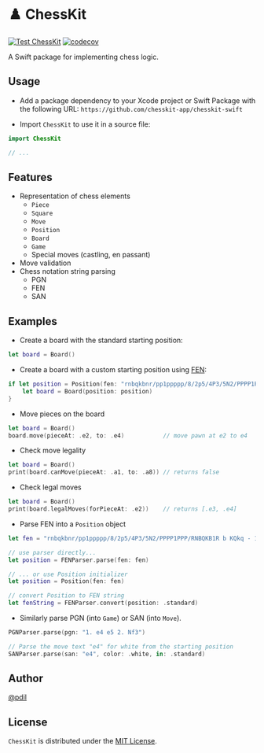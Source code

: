 # ♟️ ChessKit

[![Test ChessKit](https://github.com/chesskit-app/chesskit-swift/actions/workflows/test-chesskit.yml/badge.svg)](https://github.com/chesskit-app/chesskit-swift/actions/workflows/test-chesskit.yml) [![codecov](https://codecov.io/gh/chesskit-app/chesskit-swift/branch/master/graph/badge.svg?token=676EP0N8XF)](https://codecov.io/gh/chesskit-app/chesskit-swift)

A Swift package for implementing chess logic.

## Usage

* Add a package dependency to your Xcode project or Swift Package with the following URL:
`https://github.com/chesskit-app/chesskit-swift`

* Import `ChessKit` to use it in a source file:
``` swift
import ChessKit

// ...
```

## Features

* Representation of chess elements
    * `Piece`
    * `Square`
    * `Move`
    * `Position`
    * `Board`
    * `Game`
    * Special moves (castling, en passant)
* Move validation
* Chess notation string parsing
    * PGN
    * FEN
    * SAN
    
## Examples

* Create a board with the standard starting position:
``` swift
let board = Board()
```

* Create a board with a custom starting position using [FEN](https://en.wikipedia.org/wiki/Forsyth–Edwards_Notation):
``` swift
if let position = Position(fen: "rnbqkbnr/pp1ppppp/8/2p5/4P3/5N2/PPPP1PPP/RNBQKB1R b KQkq - 1 2") {
    let board = Board(position: position)
}
```

* Move pieces on the board
``` swift
let board = Board()
board.move(pieceAt: .e2, to: .e4)           // move pawn at e2 to e4
```

* Check move legality
``` swift
let board = Board()
print(board.canMove(pieceAt: .a1, to: .a8)) // returns false
```

* Check legal moves
``` swift
let board = Board()
print(board.legalMoves(forPieceAt: .e2))    // returns [.e3, .e4]
```

* Parse FEN into a `Position` object
``` swift
let fen = "rnbqkbnr/pp1ppppp/8/2p5/4P3/5N2/PPPP1PPP/RNBQKB1R b KQkq - 1 2"

// use parser directly...
let position = FENParser.parse(fen: fen)

// ... or use Position initializer
let position = Position(fen: fen)

// convert Position to FEN string
let fenString = FENParser.convert(position: .standard)
```

* Similarly parse PGN (into `Game`) or SAN (into `Move`).
``` swift
PGNParser.parse(pgn: "1. e4 e5 2. Nf3")

// Parse the move text "e4" for white from the starting position
SANParser.parse(san: "e4", color: .white, in: .standard)
```

## Author

[@pdil](https://github.com/pdil)

## License

`ChessKit` is distributed under the [MIT License](https://github.com/chesskit-app/chesskit-swift/blob/master/LICENSE).
